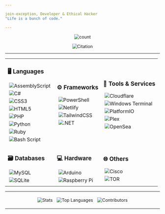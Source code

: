 ```yaml
---

join-exception, Developer & Ethical Hacker  
"Life is a bunch of code."

---
```


<p align="center">
  <img src="https://visitcount.itsvg.in/api?id=join-exception&icon=2&color=3)](https://visitcount.itsvg.in" alt="count" />
</p>
<p align="center">
  <img src="https://quotes-github-readme.vercel.app/api?type=horizontal&theme=radical" alt="Citation" />
</p>

---

<table align="center">
  <tr>
    <td>
      <h3>🖥️ Languages</h3>
      <img src="https://img.shields.io/badge/assembly%20script-%23000000.svg?style=for-the-badge&logo=assemblyscript&logoColor=white" alt="AssemblyScript" style="display: block; margin: 5px;" />
      <img src="https://img.shields.io/badge/c%23-%23239120.svg?style=for-the-badge&logo=csharp&logoColor=white" alt="C#" style="display: block; margin: 5px;" />
      <img src="https://img.shields.io/badge/css3-%231572B6.svg?style=for-the-badge&logo=css3&logoColor=white" alt="CSS3" style="display: block; margin: 5px;" />
      <img src="https://img.shields.io/badge/html5-%23E34F26.svg?style=for-the-badge&logo=html5&logoColor=white" alt="HTML5" style="display: block; margin: 5px;" />
      <img src="https://img.shields.io/badge/php-%23777BB4.svg?style=for-the-badge&logo=php&logoColor=white" alt="PHP" style="display: block; margin: 5px;" />
      <img src="https://img.shields.io/badge/python-3670A0?style=for-the-badge&logo=python&logoColor=ffdd54" alt="Python" style="display: block; margin: 5px;" />
      <img src="https://img.shields.io/badge/ruby-%23CC342D.svg?style=for-the-badge&logo=ruby&logoColor=white" alt="Ruby" style="display: block; margin: 5px;" />
      <img src="https://img.shields.io/badge/bash_script-%23121011.svg?style=for-the-badge&logo=gnu-bash&logoColor=white" alt="Bash Script" style="display: block; margin: 5px;" />
    </td>
    <td>
      <h3>⚙️ Frameworks</h3>
      <img src="https://img.shields.io/badge/PowerShell-%235391FE.svg?style=for-the-badge&logo=powershell&logoColor=white" alt="PowerShell" style="display: block; margin: 5px;" />
      <img src="https://img.shields.io/badge/netlify-%23000000.svg?style=for-the-badge&logo=netlify&logoColor=#00C7B7" alt="Netlify" style="display: block; margin: 5px;" />
      <img src="https://img.shields.io/badge/tailwindcss-%2338B2AC.svg?style=for-the-badge&logo=tailwind-css&logoColor=white" alt="TailwindCSS" style="display: block; margin: 5px;" />
      <img src="https://img.shields.io/badge/.NET-5C2D91?style=for-the-badge&logo=.net&logoColor=white" alt=".NET" style="display: block; margin: 5px;" />
    </td>
    <td>
      <h3>🔧 Tools & Services</h3>
      <img src="https://img.shields.io/badge/Cloudflare-F38020?style=for-the-badge&logo=Cloudflare&logoColor=white" alt="Cloudflare" style="display: block; margin: 5px;" />
      <img src="https://img.shields.io/badge/Windows%20Terminal-%234D4D4D.svg?style=for-the-badge&logo=windows-terminal&logoColor=white" alt="Windows Terminal" style="display: block; margin: 5px;" />
      <img src="https://img.shields.io/badge/PlatformIO-%23222.svg?style=for-the-badge&logo=platformio&logoColor=%23f5822a" alt="PlatformIO" style="display: block; margin: 5px;" />
      <img src="https://img.shields.io/badge/plex-%23E5A00D.svg?style=for-the-badge&logo=plex&logoColor=white" alt="Plex" style="display: block; margin: 5px;" />
      <img src="https://img.shields.io/badge/OpenSea-%232081E2.svg?style=for-the-badge&logo=opensea&logoColor=white" alt="OpenSea" style="display: block; margin: 5px;" />
    </td>
  </tr>
  <tr>
    <td>
      <h3>🗃️ Databases</h3>
      <img src="https://img.shields.io/badge/mysql-4479A1.svg?style=for-the-badge&logo=mysql&logoColor=white" alt="MySQL" style="display: block; margin: 5px;" />
      <img src="https://img.shields.io/badge/sqlite-%2307405e.svg?style=for-the-badge&logo=sqlite&logoColor=white" alt="SQLite" style="display: block; margin: 5px;" />
    </td>
    <td>
      <h3>💻 Hardware</h3>
      <img src="https://img.shields.io/badge/-Arduino-00979D?style=for-the-badge&logo=Arduino&logoColor=white" alt="Arduino" style="display: block; margin: 5px;" />
      <img src="https://img.shields.io/badge/Raspberry_Pi-C51A4A?style=for-the-badge&logo=Raspberry-Pi" alt="Raspberry Pi" style="display: block; margin: 5px;" />
    </td>
    <td>
      <h3>🌐 Others</h3>
      <img src="https://img.shields.io/badge/cisco-%23049fd9.svg?style=for-the-badge&logo=cisco&logoColor=black" alt="Cisco" style="display: block; margin: 5px;" />
      <img src="https://img.shields.io/badge/tor-%237E4798.svg?style=for-the-badge&logo=tor-project&logoColor=white" alt="TOR" style="display: block; margin: 5px;" />
    </td>
  </tr>
</table>

---

<p align="center">
  <img src="https://github-readme-stats.vercel.app/api?username=join-exception&theme=dark&hide_border=false&include_all_commits=true&count_private=true" alt="Stats" style="display: inline-block; margin: 5px;" />
  <img src="https://github-readme-stats.vercel.app/api/top-langs/?username=join-exception&theme=dark&hide_border=false&include_all_commits=true&count_private=true&layout=compact" alt="Top Languages" style="display: inline-block; margin: 5px;" />
  <img src="https://github-contributor-stats.vercel.app/api?username=join-exception&limit=5&theme=dark&combine_all_yearly_contributions=true" alt="Contributors" style="display: inline-block; margin: 5px;" />
</p>

---


